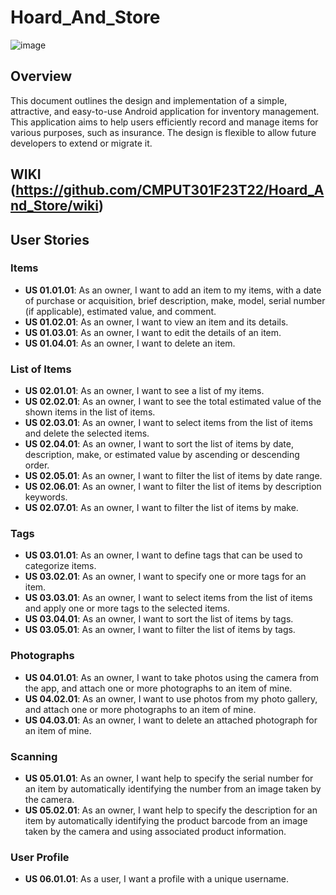 # Hoard_And_Store

![image](https://github.com/CMPUT301F23T22/Hoard_And_Store/assets/73729890/3b97d586-58ed-4bda-8308-0ae04c29819f)

## Overview
This document outlines the design and implementation of a simple, attractive, and easy-to-use Android application for inventory management. This application aims to help users efficiently record and manage items for various purposes, such as insurance. The design is flexible to allow future developers to extend or migrate it.

## WIKI (https://github.com/CMPUT301F23T22/Hoard_And_Store/wiki)

## User Stories

### Items
- **US 01.01.01**: As an owner, I want to add an item to my items, with a date of purchase or acquisition, brief description, make, model, serial number (if applicable), estimated value, and comment.
- **US 01.02.01**: As an owner, I want to view an item and its details.
- **US 01.03.01**: As an owner, I want to edit the details of an item.
- **US 01.04.01**: As an owner, I want to delete an item.

### List of Items
- **US 02.01.01**: As an owner, I want to see a list of my items.
- **US 02.02.01**: As an owner, I want to see the total estimated value of the shown items in the list of items.
- **US 02.03.01**: As an owner, I want to select items from the list of items and delete the selected items.
- **US 02.04.01**: As an owner, I want to sort the list of items by date, description, make, or estimated value by ascending or descending order.
- **US 02.05.01**: As an owner, I want to filter the list of items by date range.
- **US 02.06.01**: As an owner, I want to filter the list of items by description keywords.
- **US 02.07.01**: As an owner, I want to filter the list of items by make.

### Tags
- **US 03.01.01**: As an owner, I want to define tags that can be used to categorize items.
- **US 03.02.01**: As an owner, I want to specify one or more tags for an item.
- **US 03.03.01**: As an owner, I want to select items from the list of items and apply one or more tags to the selected items.
- **US 03.04.01**: As an owner, I want to sort the list of items by tags.
- **US 03.05.01**: As an owner, I want to filter the list of items by tags.

### Photographs
- **US 04.01.01**: As an owner, I want to take photos using the camera from the app, and attach one or more photographs to an item of mine.
- **US 04.02.01**: As an owner, I want to use photos from my photo gallery, and attach one or more photographs to an item of mine.
- **US 04.03.01**: As an owner, I want to delete an attached photograph for an item of mine.

### Scanning
- **US 05.01.01**: As an owner, I want help to specify the serial number for an item by automatically identifying the number from an image taken by the camera.
- **US 05.02.01**: As an owner, I want help to specify the description for an item by automatically identifying the product barcode from an image taken by the camera and using associated product information.

### User Profile
- **US 06.01.01**: As a user, I want a profile with a unique username.
